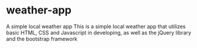 # weather-app
A simple local weather app
This is a simple local weather app that utilizes basic HTML, CSS and Javascript in developing, as well as the jQuery library and the bootstrap framework

